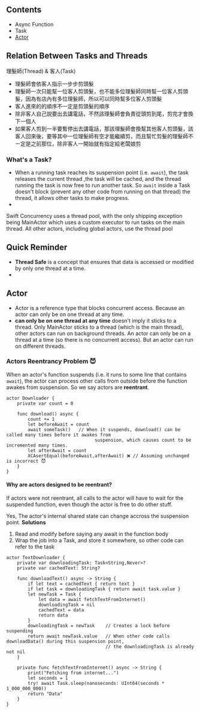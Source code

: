 ## Contents
- Async Function
- Task
- [Actor](#Actor)

## Relation Between Tasks and Threads
理髮師(Thread) & 客人(Task)

- 理髮師會依客人指示一步步剪頭髮
- 理髮師一次只能幫一位客人剪頭髮，也不能多位理髮師同時幫一位客人剪頭髮，因為有店內有多位理髮師，所以可以同時幫多位客人剪頭髮
- 客人進來的的順序不一定是剪頭髮的順序
- 除非客人自己說要出去講電話，不然該理髮師會負責從頭剪到尾，剪完才會換下一個人
- 如果客人剪到一半要暫停出去講電話，那該理髮師會換幫其他客人剪頭髮，該客人回來後，要等其中一位理髮師有空才能繼續剪，而且幫忙剪髮的理髮師不ㄧ定是之前那位，除非客人一開始就有指定給老闆娘剪

### What's a Task?
- When a running task reaches its suspension point (i.e. `await`), the task releases the current thread ,the task will be cached, and the thread running the task is now free to run another task. So `await` inside a Task doesn't block (prevent any other code from running on that thread) the thread, it allows other tasks to make progress.
-  
Swift Concurrency uses a thread pool, with the only shipping exception being MainActor which uses a custom executor to run tasks on the main thread. All other actors, including global actors, use the thread pool
## Quick Reminder 
- **Thread Safe** is a concept that ensures that data is accessed or modified by only one thread at a time.
- 
## Actor
- Actor is a reference type that blocks concurrent access. Because an actor can only be on one thread at any time.
- **can only be on one thread at any time** doesn't imply it sticks to a thread. Only MainActor sticks to a thread (which is the main thread), other actors can run on background threads. An actor can only be on a thread at a time (so there is no concurrent access). But an actor can run on different threads.

### Actors Reentrancy Problem 😈
When an actor's function suspends (i.e. it runs to some line that contains `await`), the actor can process other calls from outside before the function awakes from suspension. So we say actors are **reentrant**.

```
actor Downloader {
    private var count = 0

    func download() async {
        count += 1
        let beforeAwait = count
        await someTask()   // When it suspends, download() can be called many times before it awakes from 
                                 suspension, which causes count to be incremented many times.
        let afterAwait = count
        XCAsertEqual(beforeAwait,afterAwait) ❌ // Assuming unchanged is incorrect 😈 
    }
}
```
#### Why are actors designed to be reentrant?
If actors were not reentrant, all calls to the actor will have to wait for the suspended function, even though the actor is free to do other stuff.

Yes, The actor's internal shared state can change accross the suspension point.
**Solutions**
1. Read and modify before saying any await in the function body
2. Wrap the job into a Task, and store it somewhere, so other code can refer to the task
```
actor TextDownloader {
    private var downloadingTask: Task<String,Never>?
    private var cachedText: String?

    func downloadText() async -> String {
        if let text = cachedText { return text }
        if let task = downloadingTask { return await task.value }
        let newTask = Task {
            let data = await fetchTextFromInternet()
            downloadingTask = nil
            cachedText = data
            return data
        }
        downloadingTask = newTask    // Creates a lock before suspending
        return await newTask.value   // When other code calls downloadData() during this suspension point,
                                     // the downloadingTask is already not nil
    }

    private func fetchTextFromInternet() async -> String {
        print("Fetching from internet...")
        let seconds = 1
        try! await Task.sleep(nanoseconds: UInt64(seconds * 1_000_000_000))
        return "Data"
    }
}
```
